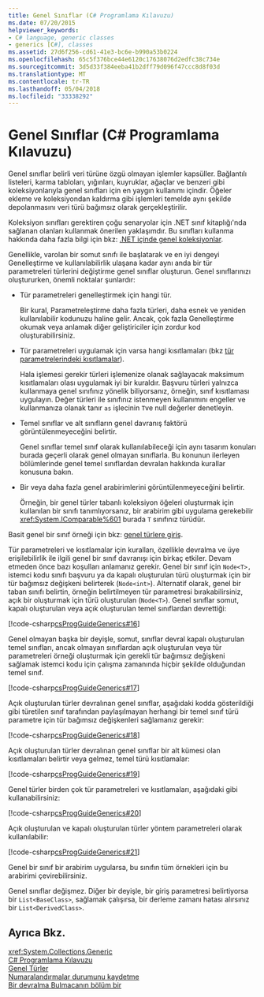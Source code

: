 ```yaml
---
title: Genel Sınıflar (C# Programlama Kılavuzu)
ms.date: 07/20/2015
helpviewer_keywords:
- C# language, generic classes
- generics [C#], classes
ms.assetid: 27d6f256-cd61-41e3-bc6e-b990a53b0224
ms.openlocfilehash: 65c5f376bce44e6120c17638076d2edfc38c734e
ms.sourcegitcommit: 3d5d33f384eeba41b2dff79d096f47ccc8d8f03d
ms.translationtype: MT
ms.contentlocale: tr-TR
ms.lasthandoff: 05/04/2018
ms.locfileid: "33338292"
---
```

# <a name="generic-classes-c-programming-guide"></a>Genel Sınıflar (C# Programlama Kılavuzu)
Genel sınıflar belirli veri türüne özgü olmayan işlemler kapsüller. Bağlantılı listeleri, karma tabloları, yığınları, kuyruklar, ağaçlar ve benzeri gibi koleksiyonlarıyla genel sınıfları için en yaygın kullanımı içindir. Öğeler ekleme ve koleksiyondan kaldırma gibi işlemleri temelde aynı şekilde depolanmasını veri türü bağımsız olarak gerçekleştirilir.  
  
 Koleksiyon sınıfları gerektiren çoğu senaryolar için .NET sınıf kitaplığı'nda sağlanan olanları kullanmak önerilen yaklaşımdır. Bu sınıfları kullanma hakkında daha fazla bilgi için bkz: [.NET içinde genel koleksiyonlar](../../../standard/generics/collections.md).  
  
 Genellikle, varolan bir somut sınıfı ile başlatarak ve en iyi dengeyi Genelleştirme ve kullanılabilirlik ulaşana kadar aynı anda bir tür parametreleri türlerini değiştirme genel sınıflar oluşturun. Genel sınıflarınızı oluştururken, önemli noktalar şunlardır:  
  
-   Tür parametreleri genelleştirmek için hangi tür.  
  
     Bir kural, Parametreleştirme daha fazla türleri, daha esnek ve yeniden kullanılabilir kodunuzu haline gelir. Ancak, çok fazla Genelleştirme okumak veya anlamak diğer geliştiriciler için zordur kod oluşturabilirsiniz.  
  
-   Tür parametreleri uygulamak için varsa hangi kısıtlamaları (bkz [tür parametrelerindeki kısıtlamalar](../../../csharp/programming-guide/generics/constraints-on-type-parameters.md)).  
  
     Hala işlemesi gerekir türleri işlemenize olanak sağlayacak maksimum kısıtlamaları olası uygulamak iyi bir kuraldır. Başvuru türleri yalnızca kullanmaya genel sınıfınız yönelik biliyorsanız, örneğin, sınıf kısıtlaması uygulayın. Değer türleri ile sınıfınız istenmeyen kullanımını engeller ve kullanmanıza olanak tanır `as` işlecinin `T`ve null değerler denetleyin.  
  
-   Temel sınıflar ve alt sınıfların genel davranış faktörü görüntülenmeyeceğini belirtir.  
  
     Genel sınıflar temel sınıf olarak kullanılabileceği için aynı tasarım konuları burada geçerli olarak genel olmayan sınıflarla. Bu konunun ilerleyen bölümlerinde genel temel sınıflardan devralan hakkında kurallar konusuna bakın.  
  
-   Bir veya daha fazla genel arabirimlerini görüntülenmeyeceğini belirtir.  
  
     Örneğin, bir genel türler tabanlı koleksiyon öğeleri oluşturmak için kullanılan bir sınıfı tanımlıyorsanız, bir arabirim gibi uygulama gerekebilir <xref:System.IComparable%601> burada `T` sınıfınız türüdür.  
  
 Basit genel bir sınıf örneği için bkz: [genel türlere giriş](../../../csharp/programming-guide/generics/introduction-to-generics.md).  
  
 Tür parametreleri ve kısıtlamalar için kuralları, özellikle devralma ve üye erişilebilirlik ile ilgili genel bir sınıf davranışı için birkaç etkiler. Devam etmeden önce bazı koşulları anlamanız gerekir. Genel bir sınıf için `Node<T>,` istemci kodu sınıfı başvuru ya da kapalı oluşturulan türü oluşturmak için bir tür bağımsız değişkeni belirterek (`Node<int>`). Alternatif olarak, genel bir taban sınıfı belirtin, örneğin belirtilmeyen tür parametresi bırakabilirsiniz, açık bir oluşturmak için türü oluşturulan (`Node<T>`). Genel sınıflar somut, kapalı oluşturulan veya açık oluşturulan temel sınıflardan devrettiği:  
  
 [!code-csharp[csProgGuideGenerics#16](../../../csharp/programming-guide/generics/codesnippet/CSharp/generic-classes_1.cs)]  
  
 Genel olmayan başka bir deyişle, somut, sınıflar devral kapalı oluşturulan temel sınıfları, ancak olmayan sınıflardan açık oluşturulan veya tür parametreleri örneği oluşturmak için gerekli tür bağımsız değişkeni sağlamak istemci kodu için çalışma zamanında hiçbir şekilde olduğundan temel sınıf.  
  
 [!code-csharp[csProgGuideGenerics#17](../../../csharp/programming-guide/generics/codesnippet/CSharp/generic-classes_2.cs)]  
  
 Açık oluşturulan türler devralınan genel sınıflar, aşağıdaki kodda gösterildiği gibi türetilen sınıf tarafından paylaşılmayan herhangi bir temel sınıf türü parametre için tür bağımsız değişkenleri sağlamanız gerekir:  
  
 [!code-csharp[csProgGuideGenerics#18](../../../csharp/programming-guide/generics/codesnippet/CSharp/generic-classes_3.cs)]  
  
 Açık oluşturulan türler devralınan genel sınıflar bir alt kümesi olan kısıtlamaları belirtir veya gelmez, temel türü kısıtlamalar:  
  
 [!code-csharp[csProgGuideGenerics#19](../../../csharp/programming-guide/generics/codesnippet/CSharp/generic-classes_4.cs)]  
  
 Genel türler birden çok tür parametreleri ve kısıtlamaları, aşağıdaki gibi kullanabilirsiniz:  
  
 [!code-csharp[csProgGuideGenerics#20](../../../csharp/programming-guide/generics/codesnippet/CSharp/generic-classes_5.cs)]  
  
 Açık oluşturulan ve kapalı oluşturulan türler yöntem parametreleri olarak kullanılabilir:  
  
 [!code-csharp[csProgGuideGenerics#21](../../../csharp/programming-guide/generics/codesnippet/CSharp/generic-classes_6.cs)]  
  
 Genel bir sınıf bir arabirim uygularsa, bu sınıfın tüm örnekleri için bu arabirimi çevirebilirsiniz.  
  
 Genel sınıflar değişmez. Diğer bir deyişle, bir giriş parametresi belirtiyorsa bir `List<BaseClass>`, sağlamak çalışırsa, bir derleme zamanı hatası alırsınız bir `List<DerivedClass>`.  
  
## <a name="see-also"></a>Ayrıca Bkz.  
 <xref:System.Collections.Generic>  
 [C# Programlama Kılavuzu](../../../csharp/programming-guide/index.md)  
 [Genel Türler](../../../csharp/programming-guide/generics/index.md)  
 [Numaralandırmalar durumunu kaydetme](https://blogs.msdn.microsoft.com/wesdyer/2006/01/13/saving-the-state-of-enumerators/)  
 [Bir devralma Bulmacanın bölüm bir](https://blogs.msdn.microsoft.com/ericlippert/2007/07/27/an-inheritance-puzzle-part-one/)
